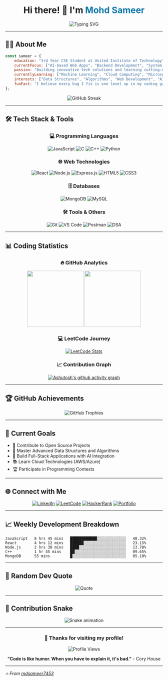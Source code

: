 <div align="center">
  
# Hi there! 👋 I'm <span style="color:#0e76a8">Mohd Sameer</span>

<img src="https://readme-typing-svg.herokuapp.com?font=Fira+Code&pause=1000&color=0E76A8&center=true&vCenter=true&width=435&lines=Full+Stack+Developer;Problem+Solver;DSA+Enthusiast;MERN+Stack+Developer;Always+Learning+%F0%9F%92%A1" alt="Typing SVG" />

</div>

---

## 🧑‍💻 About Me

```javascript
const sameer = {
    education: "3rd Year CSE Student at United Institute of Technology",
    currentFocus: ["AI-based Web Apps", "Backend Development", "System Design"],
    passion: "Building innovative tech solutions and learning cutting-edge technologies",
    currentlyLearning: ["Machine Learning", "Cloud Computing", "Microservices"],
    interests: ["Data Structures", "Algorithms", "Web Development", "AI/ML"],
    funFact: "I believe every bug I fix is one level up in my coding game 🧠🔥"
};
```

<div align="center">
  <img src="https://github-readme-streak-stats.herokuapp.com/?user=mdsameer7453&theme=radical&hide_border=false" alt="GitHub Streak" />
</div>

---

## 🛠️ Tech Stack & Tools

<div align="center">

### 💻 Programming Languages
![JavaScript](https://img.shields.io/badge/JavaScript-F7DF1E?style=for-the-badge&logo=javascript&logoColor=black)
![C](https://img.shields.io/badge/C-00599C?style=for-the-badge&logo=c&logoColor=white)
![C++](https://img.shields.io/badge/C++-00599C?style=for-the-badge&logo=c%2B%2B&logoColor=white)
![Python](https://img.shields.io/badge/Python-3776AB?style=for-the-badge&logo=python&logoColor=white)

### 🌐 Web Technologies
![React](https://img.shields.io/badge/React-20232A?style=for-the-badge&logo=react&logoColor=61DAFB)
![Node.js](https://img.shields.io/badge/Node.js-43853D?style=for-the-badge&logo=node.js&logoColor=white)
![Express.js](https://img.shields.io/badge/Express.js-404D59?style=for-the-badge&logo=express&logoColor=white)
![HTML5](https://img.shields.io/badge/HTML5-E34F26?style=for-the-badge&logo=html5&logoColor=white)
![CSS3](https://img.shields.io/badge/CSS3-1572B6?style=for-the-badge&logo=css3&logoColor=white)

### 🗄️ Databases
![MongoDB](https://img.shields.io/badge/MongoDB-4EA94B?style=for-the-badge&logo=mongodb&logoColor=white)
![MySQL](https://img.shields.io/badge/MySQL-00000F?style=for-the-badge&logo=mysql&logoColor=white)

### 🛠️ Tools & Others
![Git](https://img.shields.io/badge/Git-F05032?style=for-the-badge&logo=git&logoColor=white)
![VS Code](https://img.shields.io/badge/VS%20Code-007ACC?style=for-the-badge&logo=visual-studio-code&logoColor=white)
![Postman](https://img.shields.io/badge/Postman-FF6C37?style=for-the-badge&logo=postman&logoColor=white)
![DSA](https://img.shields.io/badge/DSA-FF6B6B?style=for-the-badge&logo=algorithm&logoColor=white)

</div>

---

## 📊 Coding Statistics

<div align="center">
  
### 🔥 GitHub Analytics
<img height="180em" src="https://github-readme-stats.vercel.app/api?username=mdsameer7453&show_icons=true&theme=radical&include_all_commits=true&count_private=true"/>
<img height="180em" src="https://github-readme-stats.vercel.app/api/top-langs/?username=mdsameer7453&layout=compact&langs_count=7&theme=radical"/>

### 💻 LeetCode Journey
[![LeetCode Stats](https://leetcard.jacoblin.cool/mdsameer7453?theme=dark&font=Baloo&ext=contest)](https://leetcode.com/mdsameer7453/)

### 📈 Contribution Graph
[![Ashutosh's github activity graph](https://github-readme-activity-graph.vercel.app/graph?username=mdsameer7453&theme=radical)](https://github.com/ashutosh00710/github-readme-activity-graph)

</div>

---

## 🏆 GitHub Achievements

<div align="center">
  
![GitHub Trophies](https://github-profile-trophy.vercel.app/?username=mdsameer7453&theme=radical&no-frame=false&no-bg=false&margin-w=4)

</div>

---

## 🎯 Current Goals

- 🚀 Contribute to Open Source Projects
- 🧠 Master Advanced Data Structures and Algorithms
- 🌟 Build Full-Stack Applications with AI Integration
- 📚 Learn Cloud Technologies (AWS/Azure)
- 🏆 Participate in Programming Contests

---

## 🌐 Connect with Me

<div align="center">

[![LinkedIn](https://img.shields.io/badge/LinkedIn-0077B5?style=for-the-badge&logo=linkedin&logoColor=white)](https://www.linkedin.com/in/mohd-sameer-60973927a)
[![LeetCode](https://img.shields.io/badge/LeetCode-FFA116?style=for-the-badge&logo=leetcode&logoColor=black)](https://leetcode.com/mdsameer7453/)
[![HackerRank](https://img.shields.io/badge/HackerRank-2EC866?style=for-the-badge&logo=hackerrank&logoColor=white)](https://www.hackerrank.com/md_sameer7453)
[![Portfolio](https://img.shields.io/badge/Portfolio-FF5722?style=for-the-badge&logo=todoist&logoColor=white)](#)

</div>

---

## 📈 Weekly Development Breakdown

```text
JavaScript   8 hrs 45 mins   ████████████░░░░░░░░░░░░░   48.32%
React        4 hrs 12 mins   ██████░░░░░░░░░░░░░░░░░░░   23.15%
Node.js      2 hrs 30 mins   ████░░░░░░░░░░░░░░░░░░░░░   13.78%
C++          1 hr 45 mins    ██░░░░░░░░░░░░░░░░░░░░░░░   09.65%
MongoDB      55 mins         █░░░░░░░░░░░░░░░░░░░░░░░░   05.10%
```

---

## 🎨 Random Dev Quote

<div align="center">
  
![Quote](https://quotes-github-readme.vercel.app/api?type=horizontal&theme=radical)

</div>

---

## 🐍 Contribution Snake

<div align="center">
  
![Snake animation](https://github.com/mdsameer7453/mdsameer7453/blob/output/github-contribution-grid-snake.svg)

</div>

---

<div align="center">
  
### 💖 Thanks for visiting my profile! 

![Profile Views](https://komarev.com/ghpvc/?username=mdsameer7453&color=blueviolet&style=flat-square&label=PROFILE+VIEWS)

**"Code is like humor. When you have to explain it, it's bad."** - Cory House

</div>

---

*⭐ From [mdsameer7453](https://github.com/mdsameer7453)*
